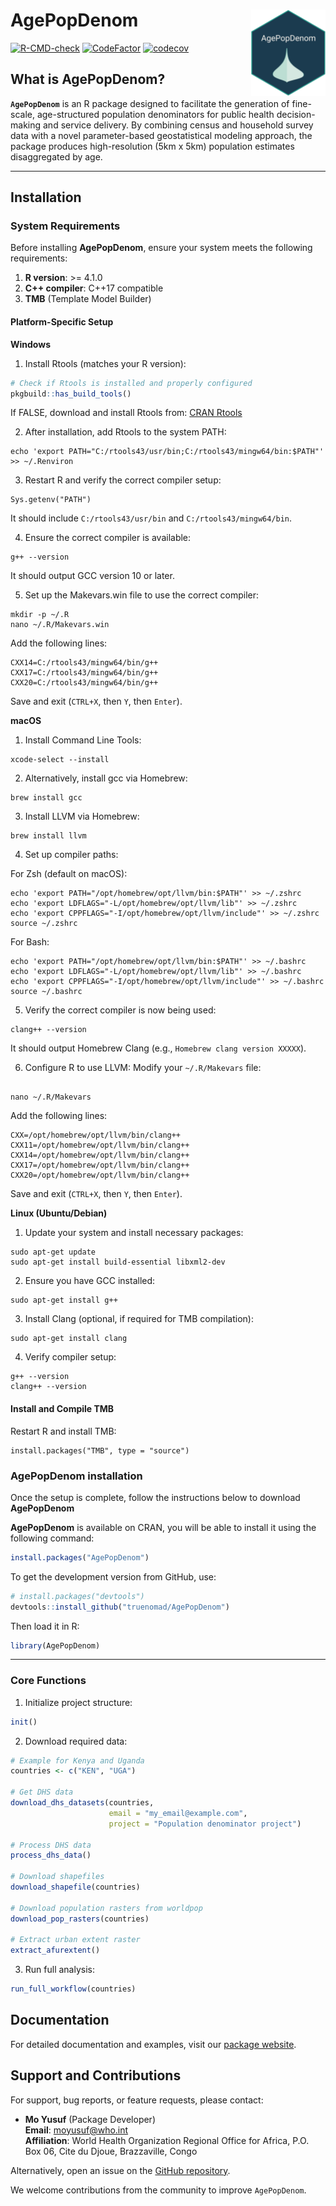 # AgePopDenom <img src="man/figures/logo.png" align="right" height="138"/>

<!-- badges: start -->
[![R-CMD-check](https://github.com/truenomad/AgePopDenom/actions/workflows/R-CMD-check.yaml/badge.svg)](https://github.com/truenomad/AgePopDenom/actions/workflows/R-CMD-check.yaml) [![CodeFactor](https://www.codefactor.io/repository/github/truenomad/agepopdenom/badge)](https://www.codefactor.io/repository/github/truenomad/agepopdenom) [![codecov](https://codecov.io/gh/truenomad/AgePopDenom/graph/badge.svg?token=UL9XKIIXTQ)](https://app.codecov.io/gh/truenomad/AgePopDenom) 
<!-- badges: end -->

## What is AgePopDenom?

**`AgePopDenom`** is an R package designed to facilitate the generation of fine-scale, age-structured population denominators for public health decision-making and service delivery. By combining census and household survey data with a novel parameter-based geostatistical modeling approach, the package produces high-resolution (5km x 5km) population estimates disaggregated by age.

------------------------------------------------------------------------

## Installation

### System Requirements

Before installing **AgePopDenom**, ensure your system meets the following requirements:

1.  **R version**: \>= 4.1.0
2.  **C++ compiler**: C++17 compatible
3.  **TMB** (Template Model Builder)

#### Platform-Specific Setup

**Windows**

1.  Install Rtools (matches your R version):

``` r
# Check if Rtools is installed and properly configured
pkgbuild::has_build_tools()
```

If FALSE, download and install Rtools from: [CRAN Rtools](https://cran.r-project.org/bin/windows/Rtools/)


2. After installation, add Rtools to the system PATH:

```
echo 'export PATH="C:/rtools43/usr/bin;C:/rtools43/mingw64/bin:$PATH"' >> ~/.Renviron
```

3. Restart R and verify the correct compiler setup:

```
Sys.getenv("PATH")
```

It should include `C:/rtools43/usr/bin` and `C:/rtools43/mingw64/bin`.

4. Ensure the correct compiler is available:

```
g++ --version
```

It should output GCC version 10 or later.

5. Set up the Makevars.win file to use the correct compiler:


```
mkdir -p ~/.R
nano ~/.R/Makevars.win
```

Add the following lines:

```
CXX14=C:/rtools43/mingw64/bin/g++
CXX17=C:/rtools43/mingw64/bin/g++
CXX20=C:/rtools43/mingw64/bin/g++
```

Save and exit (`CTRL+X`, then `Y`, then `Enter`).

**macOS**

1.  Install Command Line Tools:

```         
xcode-select --install
```

2.  Alternatively, install gcc via Homebrew:

```         
brew install gcc
```

3. Install LLVM via Homebrew:

```         
brew install llvm
```

4. Set up compiler paths:

For Zsh (default on macOS):

```
echo 'export PATH="/opt/homebrew/opt/llvm/bin:$PATH"' >> ~/.zshrc
echo 'export LDFLAGS="-L/opt/homebrew/opt/llvm/lib"' >> ~/.zshrc
echo 'export CPPFLAGS="-I/opt/homebrew/opt/llvm/include"' >> ~/.zshrc
source ~/.zshrc
```

For Bash:

```
echo 'export PATH="/opt/homebrew/opt/llvm/bin:$PATH"' >> ~/.bashrc
echo 'export LDFLAGS="-L/opt/homebrew/opt/llvm/lib"' >> ~/.bashrc
echo 'export CPPFLAGS="-I/opt/homebrew/opt/llvm/include"' >> ~/.bashrc
source ~/.bashrc
```

5. Verify the correct compiler is now being used:

```
clang++ --version
```

It should output Homebrew Clang (e.g., `Homebrew clang version XXXXX`).

6. Configure R to use LLVM: Modify your `~/.R/Makevars` file:

```

nano ~/.R/Makevars
```

Add the following lines:

```
CXX=/opt/homebrew/opt/llvm/bin/clang++
CXX11=/opt/homebrew/opt/llvm/bin/clang++
CXX14=/opt/homebrew/opt/llvm/bin/clang++
CXX17=/opt/homebrew/opt/llvm/bin/clang++
CXX20=/opt/homebrew/opt/llvm/bin/clang++
```

Save and exit (`CTRL+X`, then `Y`, then `Enter`).

**Linux (Ubuntu/Debian)**

1. Update your system and install necessary packages:

```
sudo apt-get update
sudo apt-get install build-essential libxml2-dev
```

2. Ensure you have GCC installed:

```
sudo apt-get install g++
```

3. Install Clang (optional, if required for TMB compilation):

```
sudo apt-get install clang
```
4. Verify compiler setup:

```
g++ --version
clang++ --version
```

#### Install and Compile TMB

Restart R and install TMB:

```
install.packages("TMB", type = "source")
```

### AgePopDenom installation

Once the setup is complete, follow the instructions below to download **AgePopDenom**

**AgePopDenom** is available on CRAN, you will be able to install it using the following command:

``` r
install.packages("AgePopDenom")
```

To get the development version from GitHub, use:

``` r
# install.packages("devtools")
devtools::install_github("truenomad/AgePopDenom")
```

Then load it in R:

``` r
library(AgePopDenom)
```

------------------------------------------------------------------------

### Core Functions

1.  Initialize project structure:

``` r
init()
```

2.  Download required data:

``` r
# Example for Kenya and Uganda
countries <- c("KEN", "UGA")

# Get DHS data
download_dhs_datasets(countries, 
                      email = "my_email@example.com",
                      project = "Population denominator project")

# Process DHS data
process_dhs_data()

# Download shapefiles
download_shapefile(countries)

# Download population rasters from worldpop
download_pop_rasters(countries)

# Extract urban extent raster
extract_afurextent()
```

3.  Run full analysis:

``` r
run_full_workflow(countries)
```

## Documentation

For detailed documentation and examples, visit our [package website](https://truenomad.github.io/AgePopDenom/).

## Support and Contributions

For support, bug reports, or feature requests, please contact:

-   **Mo Yusuf** (Package Developer)\
    **Email**: [moyusuf\@who.int](mailto:moyusuf@who.int)\
    **Affiliation**: World Health Organization Regional Office for Africa, P.O. Box 06, Cite du Djoue, Brazzaville, Congo

Alternatively, open an issue on the [GitHub repository](https://github.com/truenomad/AgePopDenom).

We welcome contributions from the community to improve `AgePopDenom`.
